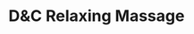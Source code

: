 ---
title: "D&C Relaxing Massage"
url: /west-chester-township/dandc-relaxing-massage/
shop: massage
---